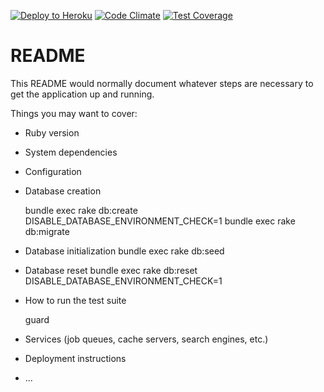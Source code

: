[![Deploy to Heroku](https://www.herokucdn.com/deploy/button.png)](https://heroku.com/deploy)
[![Code Climate](https://codeclimate.com/github/GoldenOwlAsia/rails5_template/badges/gpa.svg)](https://codeclimate.com/github/GoldenOwlAsia/rails5_template)
[![Test Coverage](https://codeclimate.com/github/GoldenOwlAsia/rails5_template/badges/coverage.svg)](https://codeclimate.com/github/GoldenOwlAsia/rails5_template/badges/coverage.svg)
# README

This README would normally document whatever steps are necessary to get the
application up and running.

Things you may want to cover:

* Ruby version

* System dependencies

* Configuration

* Database creation

    bundle exec rake db:create DISABLE_DATABASE_ENVIRONMENT_CHECK=1
    bundle exec rake db:migrate

* Database initialization
    bundle exec rake db:seed

* Database reset
    bundle exec rake db:reset DISABLE_DATABASE_ENVIRONMENT_CHECK=1

* How to run the test suite

    guard

* Services (job queues, cache servers, search engines, etc.)

* Deployment instructions

* ...
